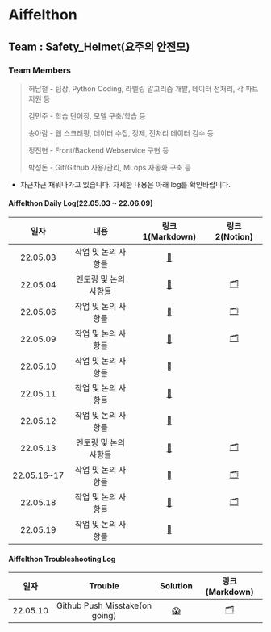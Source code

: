 # Aiffelthon
## Team : Safety_Helmet(요주의 안전모)
### Team Members
> 허남철 - 팀장, Python Coding, 라벨링 알고리즘 개발, 데이터 전처리, 각 파트 지원 등
>
> 김민주 - 학습 단어장, 모델 구축/학습 등
>
> 송아람 - 웹 스크래핑, 데이터 수집, 정제, 전처리 데이터 검수 등
>
> 정진현 - Front/Backend Webservice 구현 등
>
> 박성돈 - Git/Github 사용/관리, MLops 자동화 구축 등

- 차근차근 채워나가고 있습니다. 자세한 내용은 아래 log를 확인바랍니다.

#### Aiffelthon Daily Log(22.05.03 ~ 22.06.09)
|일자|내용|링크1(Markdown)|링크2(Notion)|
|:---:|:---:|:---:|:---:|
|22.05.03|작업 및 논의 사항들|[📝](https://github.com/ai-castlemoney/Safety_Helmet/blob/master/daily_log/220503.md)||
|22.05.04|멘토링 및 논의 사항들|[📝](https://github.com/ai-castlemoney/Safety_Helmet/blob/master/daily_log/220504.md)|[🗂](https://modulabs.notion.site/22-05-04-6a9cefa6450a4d88bf32fd38e17ecb91)|
|22.05.06|작업 및 논의 사항들|[📝](https://github.com/ai-castlemoney/Safety_Helmet/blob/master/daily_log/220506.md)|[🗂](https://modulabs.notion.site/22-05-06-cc34aa84ffed46919503a4301f40b032)|
|22.05.09|작업 및 논의 사항들|[📝](https://github.com/ai-castlemoney/Safety_Helmet/blob/master/daily_log/220509.md)|[🗂](https://modulabs.notion.site/22-05-09-926beb48b90e47dca7391144b41ea6e7)|
|22.05.10|작업 및 논의 사항들|[📝](https://github.com/ai-castlemoney/Safety_Helmet/blob/master/daily_log/220510.md)||
|22.05.11|작업 및 논의 사항들|[📝](https://github.com/ai-castlemoney/Safety_Helmet/blob/master/daily_log/220511.md)||
|22.05.12|작업 및 논의 사항들|[📝](https://github.com/ai-castlemoney/Safety_Helmet/blob/master/daily_log/220512.md)||
|22.05.13|멘토링 및 논의 사항들|[📝](https://github.com/ai-castlemoney/Safety_Helmet/blob/master/daily_log/220513.md)|[🗂](https://modulabs.notion.site/22-05-13-90da5c10c6094b6f9b3f5bc0c93c2436)|
|22.05.16~17|작업 및 논의 사항들|[📝](https://github.com/ai-castlemoney/Safety_Helmet/blob/master/daily_log/220516.md)|[🗂](https://modulabs.notion.site/22-05-16-c19c4e9e4ee541678ccbd44f0b7c2116)|
|22.05.18|작업 및 논의 사항들|[📝](https://github.com/ai-castlemoney/Safety_Helmet/blob/master/daily_log/220518.md)|[🗂](https://modulabs.notion.site/22-05-18-6286eb27ea2246aca7ab33d5e8b352bd)|
|22.05.19|작업 및 논의 사항들|[📝](https://github.com/ai-castlemoney/Safety_Helmet/blob/master/daily_log/220519.md)||

#### Aiffelthon Troubleshooting Log
|일자|Trouble|Solution|링크(Markdown)|
|:---:|:---:|:---:|:---:|
|22.05.10|Github Push Misstake(on going)|[😱](https://github.com/ai-castlemoney/Safety_Helmet/blob/master/troubleshooting/220510.md)|[🗂]()|
